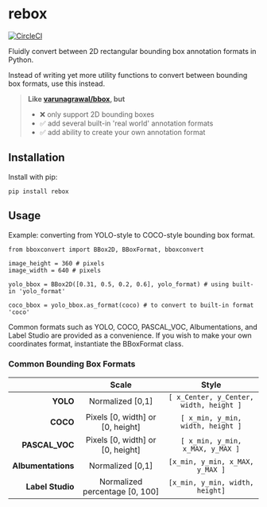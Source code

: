 # rebox

[![CircleCI](https://circleci.com/gh/tensorturtle/bboxconvert.svg?style=shield)](https://app.circleci.com/pipelines/github/tensorturtle/bboxconvert)


Fluidly convert between 2D rectangular bounding box annotation formats in Python.

Instead of writing yet more utility functions to convert between bounding box formats, use this instead.

> **Like [varunagrawal/bbox](https://github.com/varunagrawal/bbox), but**
> + ❌ only support 2D bounding boxes
> + ✅ add several built-in 'real world' annotation formats
> + ✅ add ability to create your own annotation format

## Installation

Install with pip:
```
pip install rebox
```

## Usage

Example: converting from YOLO-style to COCO-style bounding box format.

```python3
from bboxconvert import BBox2D, BBoxFormat, bboxconvert

image_height = 360 # pixels
image_width = 640 # pixels

yolo_bbox = BBox2D([0.31, 0.5, 0.2, 0.6], yolo_format) # using built-in 'yolo_format'

coco_bbox = yolo_bbox.as_format(coco) # to convert to built-in format 'coco'
```

Common formats such as YOLO, COCO, PASCAL_VOC, Albumentations, and Label Studio are provided as a convenience. If you wish to make your own coordinates format, instantiate the BBoxFormat class.


### Common Bounding Box Formats

|                	|               Scale              	|           Style          	|
|--------------:	|:--------------------------------:	|:-------------------------------------:	|
|      **YOLO**      	|         Normalized [0,1]         	| `[ x_Center, y_Center, width, height ]` 	|
|      **COCO**      	| Pixels [0, width] or [0, height] 	|    `[ x_min, y_min, width, height ]`    	|
|   **PASCAL_VOC**   	| Pixels [0, width] or [0, height] 	|     `[ x_min, y_min, x_MAX, y_MAX ]`    	|
| **Albumentations** 	|         Normalized [0,1]         	|     `[x_min, y_min, x_MAX, y_MAX ]`    	|
| **Label Studio**    | Normalized percentage [0, 100]    |     `[x_min, y_min, width, height]`     |

